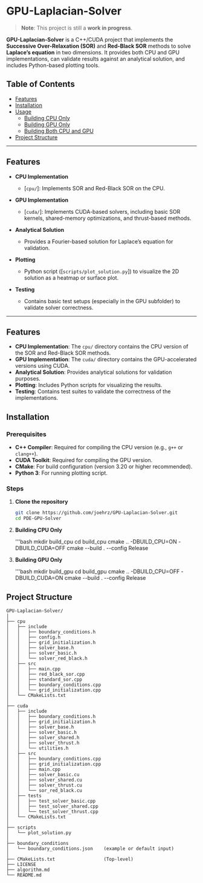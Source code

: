 # GPU-Laplacian-Solver
> **Note**: This project is still a **work in progress**. 

**GPU-Laplacian-Solver** is a C++/CUDA project that implements the **Successive Over-Relaxation (SOR)** and **Red-Black SOR** methods to solve **Laplace’s equation** in two dimensions. It provides both CPU and GPU implementations, can validate results against an analytical solution, and includes Python-based plotting tools.

## Table of Contents

- [Features](#features)
- [Installation](#installation)
- [Usage](#usage)
  - [Building CPU Only](#building-cpu-only)
  - [Building GPU Only](#building-gpu-only)
  - [Building Both CPU and GPU](#building-both-cpu-and-gpu)
- [Project Structure](#project-structure)

---

## Features

- **CPU Implementation**  
  - \[`cpu/`\]: Implements SOR and Red-Black SOR on the CPU.  

- **GPU Implementation**  
  - \[`cuda/`\]: Implements CUDA-based solvers, including basic SOR kernels, shared-memory optimizations, and thrust-based methods.

- **Analytical Solution**  
  - Provides a Fourier-based solution for Laplace’s equation for validation.

- **Plotting**  
  - Python script (\[`scripts/plot_solution.py`\]) to visualize the 2D solution as a heatmap or surface plot.

- **Testing**  
  - Contains basic test setups (especially in the GPU subfolder) to validate solver correctness.

---


## Features

- **CPU Implementation**: The `cpu/` directory contains the CPU version of the SOR and Red-Black SOR methods.
- **GPU Implementation**: The `cuda/` directory contains the GPU-accelerated versions using CUDA.
- **Analytical Solution**: Provides analytical solutions for validation purposes.
- **Plotting**: Includes Python scripts for visualizing the results.
- **Testing**: Contains test suites to validate the correctness of the implementations.

## Installation

### Prerequisites

- **C++ Compiler**: Required for compiling the CPU version (e.g., `g++` or `clang++`).
- **CUDA Toolkit**: Required for compiling the GPU version.
- **CMake**: For build configuration (version 3.20 or higher recommended).
- **Python 3**: For running plotting script.

### Steps

1. **Clone the repository**

   ```bash
   git clone https://github.com/joehrz/GPU-Laplacian-Solver.git
   cd PDE-GPU-Solver

2. **Building CPU Only**

   '''bash
   mkdir build_cpu
   cd build_cpu
   cmake .. -DBUILD_CPU=ON -DBUILD_CUDA=OFF
   cmake --build . --config Release

3. **Building GPU Only**

   '''bash
   mkdir build_gpu
   cd build_gpu
   cmake .. -DBUILD_CPU=OFF -DBUILD_CUDA=ON
   cmake --build . --config Release

## Project Structure

```plaintext
GPU-Laplacian-Solver/
│
├── cpu
│   ├── include
│   │   ├── boundary_conditions.h
│   │   ├── config.h
│   │   ├── grid_initialization.h
│   │   ├── solver_base.h
│   │   ├── solver_basic.h
│   │   └── solver_red_black.h
│   ├── src
│   │   ├── main.cpp
│   │   ├── red_black_sor.cpp
│   │   ├── standard_sor.cpp
│   │   ├── boundary_conditions.cpp
│   │   └── grid_initialization.cpp
│   └── CMakeLists.txt
│
├── cuda
│   ├── include
│   │   ├── boundary_conditions.h
│   │   ├── grid_initialization.h
│   │   ├── solver_base.h
│   │   ├── solver_basic.h
│   │   ├── solver_shared.h
│   │   ├── solver_thrust.h
│   │   └── utilities.h
│   ├── src
│   │   ├── boundary_conditions.cpp
│   │   ├── grid_initialization.cpp
│   │   ├── main.cpp
│   │   ├── solver_basic.cu
│   │   ├── solver_shared.cu
│   │   ├── solver_thrust.cu
│   │   └── sor_red_black.cu
│   ├── tests
│   │   ├── test_solver_basic.cpp
│   │   ├── test_solver_shared.cpp
│   │   └── test_solver_thrust.cpp
│   └── CMakeLists.txt
│
├── scripts
│   └── plot_solution.py
│
├── boundary_conditions
│   └── boundary_conditions.json    (example or default input)
│
├── CMakeLists.txt                  (Top-level)
├── LICENSE
├── algorithm.md
└── README.md
